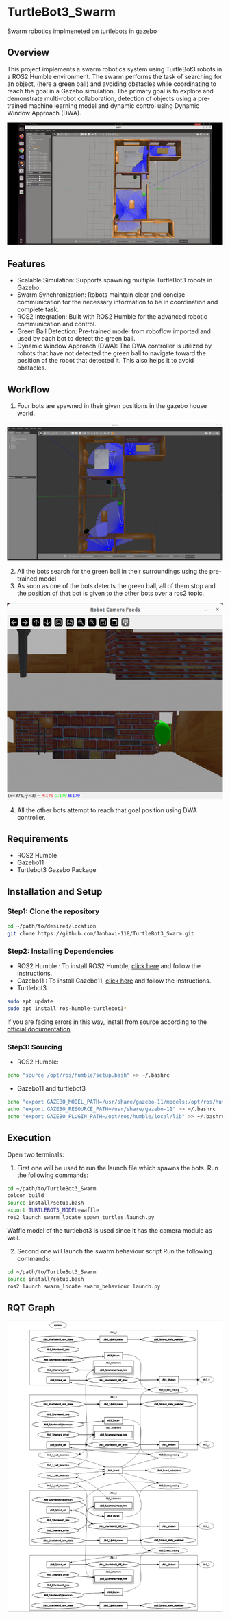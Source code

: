 # TurtleBot3_Swarm
Swarm robotics implmeneted on turtlebots in gazebo 

## Overview
This project implements a swarm robotics system using TurtleBot3 robots in a ROS2 Humble environment. The swarm performs the task of searching for an object, (here a green ball) and avoiding obstacles while coordinating to reach the goal in a Gazebo simulation. The primary goal is to explore and demonstrate multi-robot collaboration, detection of objects using a pre-trained machine learning model and dynamic control using Dynamic Window Approach (DWA).

![Simulation](assets/working.gif)

## Features
- Scalable Simulation: Supports spawning multiple TurtleBot3 robots in Gazebo.
- Swarm Synchronization: Robots maintain clear and concise communication for the necessary information to be in coordination and complete task.
- ROS2 Integration: Built with ROS2 Humble for the advanced robotic communication and control.
- Green Ball Detection: Pre-trained model from roboflow imported and used by each bot to detect the green ball.
- Dynamic Window Approach (DWA): The DWA controller is utilized by robots that have not detected the green ball to navigate toward the position of the robot that detected it. This also helps it to avoid obstacles.

## Workflow
1. Four bots are spawned in their given positions in the gazebo house world.

![Spawning of TurtleBot Swarm](assets/gazebo_swarm.png)

2. All the bots search for the green ball in their surroundings using the pre-trained model.
3. As soon as one of the bots detects the green ball, all of them stop and the position of that bot is given to the other bots over a ros2 topic.

![Ball Detection from Camera Feeds](assets/camera_feeds.png)

4. All the other bots attempt to reach that goal position using DWA controller.

## Requirements
- ROS2 Humble
- Gazebo11
- Turtlebot3 Gazebo Package

## Installation and Setup
### Step1: Clone the repository
```bash
cd ~/path/to/desired/location
git clone https://github.com/Janhavi-118/TurtleBot3_Swarm.git
```

### Step2: Installing Dependencies
- ROS2 Humble : To install ROS2 Humble, [click here](https://docs.ros.org/en/humble/Installation.html) and follow the instructions.
- Gazebo11 : To install Gazebo11, [click here](https://gazebosim.org/docs/latest/install_gz11_side_by_side/) and follow the instructions.
- Turtlebot3 : 
```bash
sudo apt update
sudo apt install ros-humble-turtlebot3*
```
If you are facing errors in this way, install from source according to the [official documentation](https://ros2-industrial-workshop.readthedocs.io/en/latest/_source/navigation/ROS2-Turtlebot.html)

### Step3: Sourcing
- ROS2 Humble: 
```bash
echo "source /opt/ros/humble/setup.bash" >> ~/.bashrc
```
- Gazebo11 and turtlebot3
```bash
echo "export GAZEBO_MODEL_PATH=/usr/share/gazebo-11/models:/opt/ros/humble/share/turtlebot3_gazebo/models" >> ~/.bashrc
echo "export GAZEBO_RESOURCE_PATH=/usr/share/gazebo-11" >> ~/.bashrc
echo "export GAZEBO_PLUGIN_PATH=/opt/ros/humble/local/lib" >> ~/.bashrc
```

## Execution
Open two terminals:
1. First one will be used to run the launch file which spawns the bots.
Run the following commands:
```bash
cd ~/path/to/TurtleBot3_Swarm
colcon build
source install/setup.bash
export TURTLEBOT3_MODEL=waffle
ros2 launch swarm_locate spawn_turtles.launch.py
```
Waffle model of the turtlebot3 is used since it has the camera module as well.

2. Second one will launch the swarm behaviour script
Run the following commands:
```bash
cd ~/path/to/TurtleBot3_Swarm
source install/setup.bash
ros2 launch swarm_locate swarm_behaviour.launch.py 
```

## RQT Graph
![RQT Graph](assets/rqt.png)

